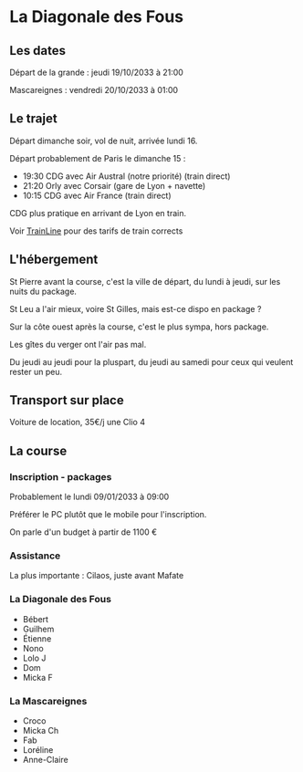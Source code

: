 #  La Diagonale des Fous

## Les dates

Départ de la grande : jeudi 19/10/2033 à 21:00

Mascareignes : vendredi 20/10/2033 à 01:00

## Le trajet

Départ dimanche soir, vol de nuit, arrivée lundi 16.

Départ probablement de Paris le dimanche 15 :

- 19:30 CDG avec Air Austral (notre priorité) (train direct)
- 21:20 Orly avec Corsair (gare de Lyon + navette)
- 10:15 CDG avec Air France (train direct)

CDG plus pratique en arrivant de Lyon en train.

Voir [TrainLine](https://www.thetrainline.com/) pour des tarifs de train corrects

## L'hébergement

St Pierre avant la course, c'est la ville de départ, du lundi à jeudi, sur les nuits du package.

St Leu a l'air mieux, voire St Gilles, mais est-ce dispo en package ?

Sur la côte ouest après la course, c'est le plus sympa, hors package.

Les gîtes du verger ont l'air pas mal.

Du jeudi au jeudi pour la pluspart, du jeudi au samedi pour ceux qui veulent rester un peu.

## Transport sur place

Voiture de location, 35€/j une Clio 4

## La course

### Inscription - packages

Probablement le lundi 09/01/2033 à 09:00

Préférer le PC plutôt que le mobile pour l'inscription.

On parle d'un budget à partir de 1100 €

### Assistance

La plus importante : Cilaos, juste avant Mafate

### La Diagonale des Fous

- Bébert
- Guilhem
- Étienne
- Nono
- Lolo J
- Dom
- Micka F

### La Mascareignes

- Croco
- Micka Ch
- Fab
- Loréline
- Anne-Claire
